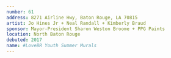 ```yaml
---
number: 61
address: 8271 Airline Hwy, Baton Rouge, LA 70815
artist: Jo Hines Jr + Neal Randall + Kimberly Braud
sponsor: Mayor-President Sharon Weston Broome + PPG Paints
location: North Baton Rouge
debuted: 2017
name: #LoveBR Youth Summer Murals
---
```

